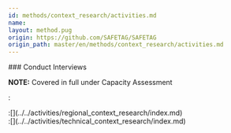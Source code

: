 ```yaml
---
id: methods/context_research/activities.md
name: 
layout: method.pug
origin: https://github.com/SAFETAG/SAFETAG
origin_path: master/en/methods/context_research/activities.md
---
```


<div class="boxtext">
### Conduct Interviews

**NOTE:** Covered in full under Capacity Assessment

:[](../../activities/interviews/approach.md)
</div>

<div class="boxtext">
:[](../../activities/regional_context_research/index.md)
</div>

<div class="boxtext">
:[](../../activities/technical_context_research/index.md)
</div>


